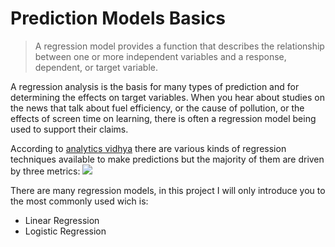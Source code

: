 # Prediction Models Basics

> A regression model provides a function that describes the relationship
> between one or more independent variables and a response, dependent,
> or target variable.

A regression analysis is the basis for many types of prediction and for determining the effects on target variables. When you hear about studies on the news that talk about fuel efficiency, or the cause of pollution, or the effects of screen time on learning, there is often a regression model being used to support their claims.

According to [analytics vidhya](https://www.analyticsvidhya.com/blog/2015/08/comprehensive-guide-regression/) there are various kinds of regression techniques available to make predictions but the majority of them are driven by three metrics: 
![](https://www.analyticsvidhya.com/wp-content/uploads/2015/08/Regression_Type.png  )

There are many regression models, in this project I will only introduce you to the most commonly used wich is: 

 - Linear Regression
 -  Logistic Regression